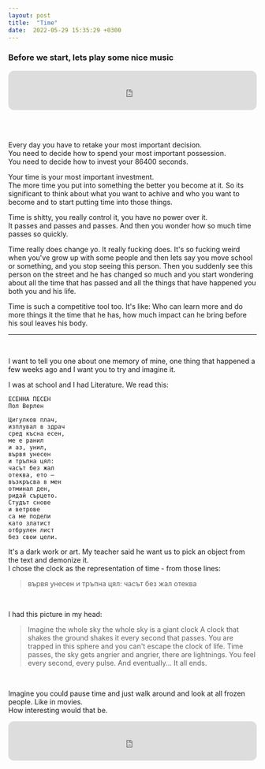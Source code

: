 ```yaml
---
layout: post
title:  "Time"
date:  2022-05-29 15:35:29 +0300
---
```


### Before we start, lets play some nice music

<iframe style="border-radius:12px" src="https://open.spotify.com/embed/track/3neszfVeLbV5zJmAABsWs0?utm_source=generator" width="100%" height="80" frameBorder="0" allowfullscreen="" allow="autoplay; clipboard-write; encrypted-media; fullscreen; picture-in-picture"></iframe>

<br><br>

Every day you have to retake your most important decision.  
You need to decide how to spend your most important possession.  
You need to decide how to invest your 86400 seconds.  

Your time is your most important investment.  
The more time you put into something the better you become at it. So its significant to think about what you want to achive 
and who you want to become and to start putting time into those things.  

Time is shitty, you really control it, you have no power over it.  
It passes and passes and passes. And then you wonder how so much time passes so quickly.  

Time really does change yo. It really fucking does. It's so fucking weird when you've grow up with some people and then lets say you move school or something, and you stop seeing this person. Then you suddenly see this person on the street and he has changed so much and you start wondering about all the time that has passed and all the things that have happened you both you and his life.  

Time is such a competitive tool too. It's like: Who can learn more and do more things it the time that he has, how much impact can he bring 
before his soul leaves his body.

---

<br>

I want to tell you one about one memory of mine, one thing that happened a few weeks ago and I want you to try and imagine it.  

I was at school and I had Literature. We read this:  
```
ЕСЕННА ПЕСЕН
Пол Верлен

Цигулков плач,
изплувал в здрач
сред късна есен,
ме е ранил
и аз, унил,
вървя унесен
и тръпна цял:
часът без жал
отеква, ето —
възкръсва в мен
отминал ден,
ридай сърцето.
Студът снове
и ветрове
са ме подели
като златист
отбрулен лист
без свои цели.
```
It's a dark work or art. My teacher said he want us to pick an object from the text and demonize it.  
I chose the clock as the representation of time - from those lines:  
> вървя унесен
> и тръпна цял:
> часът без жал
> отеква

<br>

I had this picture in my head: 
> Imagine the whole sky
> the whole sky is a giant clock
> A clock that shakes the ground 
> shakes it every second that passes.
> You are trapped in this sphere
> and you can't escape the clock of life.
> Time passes, the sky gets angrier and angrier,
> there are lightnings. You feel every second,
> every pulse. And eventually... It all ends.

<br>

Imagine you could pause time and just walk around and 
look at all frozen people. Like in movies.  
How interesting would that be.

<iframe style="border-radius:12px" src="https://open.spotify.com/embed/track/3OuSwVoqxlaKO3MfcigSNp?utm_source=generator" width="100%" height="80" frameBorder="0" allowfullscreen="" allow="autoplay; clipboard-write; encrypted-media; fullscreen; picture-in-picture"></iframe>
